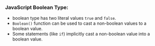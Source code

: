 <h3>JavaScript Boolean Type:</h3>

- boolean type has two literal values `true` and `false`.
- `Boolean()` function can be used to cast a non-boolean values to a boolean value.
- Some statements (like `if`) implicitly cast a non-boolean value into a boolean value.
